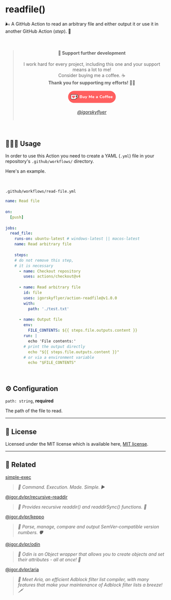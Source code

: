 # readfile()

🌬️ A GitHub Action to read an arbitrary file and either output it or use it in another GitHub Action (*step*). 🍃

<br>

<div align="center">
	<blockquote>
		<h4>💖 Support further development</h4>
		<span>I work hard for every project, including this one and your support means a lot to me!
		<br>
		Consider buying me a coffee. ☕
		<br>
		<strong>Thank you for supporting my efforts! 🙏😊</strong></span>
		<br>
		<br>
		<a href="https://ko-fi.com/igorskyflyer" target="_blank"><img src="https://raw.githubusercontent.com/igorskyflyer/igorskyflyer/main/assets/ko-fi.png" alt="Donate to igorskyflyer" width="150"></a>
		<br>
		<br>
		<a href="https://github.com/igorskyflyer"><em>@igorskyflyer</em></a>
		<br>
		<br>
	</blockquote>
</div>

<br>

## 🤹🏼‍♂️ Usage

In order to use this Action you need to create a YAML (`.yml`) file in your repository's `.github/workflows/` directory.

Here's an example.

<br>

`.github/workflows/read-file.yml`
```yaml
name: Read file

on:
  [push]

jobs:
  read_file:
    runs-on: ubuntu-latest # windows-latest || macos-latest
    name: Read arbitrary file

    steps:
    # do not remove this step,
    # it is necessary
      - name: Checkout repository
        uses: actions/checkout@v4
        
      - name: Read arbitrary file
        id: file
        uses: igorskyflyer/action-readfile@v1.0.0
        with:
          path: './test.txt'
      
      - name: Output file
        env:
          FILE_CONTENTS: ${{ steps.file.outputs.content }}
        run: |
          echo 'File contents:'
        # print the output directly
          echo "${{ steps.file.outputs.content }}"
        # or via a environment variable
          echo "$FILE_CONTENTS"
```

<br>

## ⚙️ Configuration

`path: string`, **required**

The path of the file to read.

---

## 🪪 License

Licensed under the MIT license which is available here, [MIT license](https://github.com/igorskyflyer/action-readfile/blob/main/LICENSE).

---

## 🧬 Related

[simple-exec](https://www.npmjs.com/package/simple-exec)

> _🕺 Command. Execution. Made. Simple. ▶_

[@igor.dvlpr/recursive-readdir](https://www.npmjs.com/package/@igor.dvlpr/recursive-readdir)

> _📖 Provides recursive readdir() and readdirSync() functions. 📁_

[@igor.dvlpr/keppo](https://www.npmjs.com/package/@igor.dvlpr/keppo)

> _🎡 Parse, manage, compare and output SemVer-compatible version numbers. 🛡_

[@igor.dvlpr/odin](https://www.npmjs.com/package/@igor.dvlpr/odin)

> _🔱 Odin is an Object wrapper that allows you to create objects and set their attributes - all at once! 🔺_

[@igor.dvlpr/aria](https://www.npmjs.com/package/@igor.dvlpr/aria)

> _🧬 Meet Aria, an efficient Adblock filter list compiler, with many features that make your maintenance of Adblock filter lists a breeze! 🗡_
